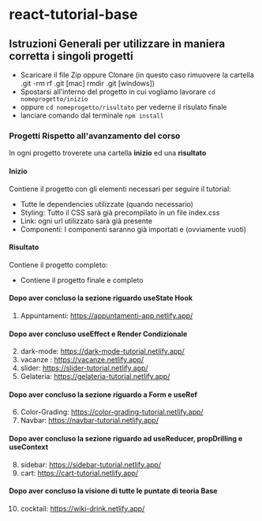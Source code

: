 # react-tutorial-base

## Istruzioni Generali per utilizzare in maniera corretta i singoli progetti

- Scaricare il file Zip oppure Clonare (in questo caso rimuovere la cartella .git -rm rf .git [mac] rmdir .git [windows])
- Spostarsi all'interno del progetto in cui vogliamo lavorare `cd nomeprogetto/inizio`
- oppure `cd nomeprogetto/risultato` per vederne il risulato finale
- lanciare comando dal terminale `npm install`

### Progetti Rispetto all'avanzamento del corso

In ogni progetto troverete una cartella **inizio** ed una **risultato**

#### Inizio

Contiene il progetto con gli elementi necessari per seguire il tutorial:

- Tutte le dependencies utilizzate (quando necessario)
- Styling: Tutto il CSS sarà già precompilato in un file index.css
- Link: ogni url utilizzato sarà già presente
- Componenti: I componenti saranno già importati e (ovviamente vuoti)

#### Risultato

Contiene il progetto completo:

- Contiene il progetto finale e completo

#### Dopo aver concluso la sezione riguardo useState Hook

1. Appuntamenti: https://appuntamenti-app.netlify.app/

#### Dopo aver concluso useEffect e Render Condizionale

2. dark-mode: https://dark-mode-tutorial.netlify.app/
3. vacanze : https://vacanze.netlify.app/
4. slider: https://slider-tutorial.netlify.app/
5. Gelateria: https://gelateria-tutorial.netlify.app/

#### Dopo aver concluso la sezione riguardo a Form e useRef

6. Color-Grading: https://color-grading-tutorial.netlify.app/
7. Navbar: https://navbar-tutorial.netlify.app/

#### Dopo aver concluso la sezione riguardo ad useReducer, propDrilling e useContext

8. sidebar: https://sidebar-tutorial.netlify.app/
9. cart: https://cart-tutorial.netlify.app/

#### Dopo aver concluso la visione di tutte le puntate di teoria Base

10. cocktail: https://wiki-drink.netlify.app/
